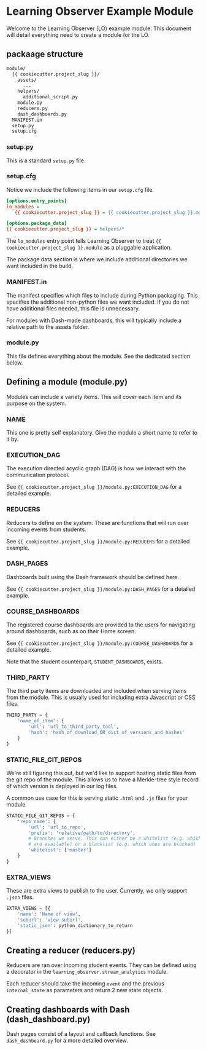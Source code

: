 # Learning Observer Example Module

Welcome to the Learning Observer (LO) example module. This document
will detail everything need to create a module for the LO.

## packaage structure

```bash
module/
  {{ cookiecutter.project_slug }}/
    assets/
      ...
    helpers/
      additional_script.py
    module.py
    reducers.py
    dash_dashboards.py
  MANIFEST.in
  setup.py
  setup.cfg
```

### setup.py

This is a standard `setup.py` file.

### setup.cfg

Notice we include the following items in our `setup.cfg` file.

```cfg
[options.entry_points]
lo_modules =
   {{ cookiecutter.project_slug }} = {{ cookiecutter.project_slug }}.module

[options.package_data]
{{ cookiecutter.project_slug }} = helpers/*
```

The `lo_modules` entry point tells Learning Observer to treat `{{ cookiecutter.project_slug }}.module` as a pluggable application.

The package data section is where we include additional directories we want included in the build.

### MANIFEST.in

The manifest specifies which files to include during Python packaging. This specifies the additional non-python files we want included. If you do not have additional files needed, this file is unnecessary.

For modules with Dash-made dashboards, this will typically include a relative path to the assets folder.

### module.py

This file defines everything about the module. See the dedicated section below.

## Defining a module (module.py)

Modules can include a variety items. This will cover each item and its purpose on the system.

### NAME

This one is pretty self explanatory. Give the module a short name to refer to it by.

### EXECUTION_DAG

The execution directed acyclic graph (DAG) is how we interact with the communication protocol.

See `{{ cookiecutter.project_slug }}/module.py:EXECUTION_DAG` for a detailed example.

### REDUCERS

Reducers to define on the system. These are functions that will run over incoming events from students.

See `{{ cookiecutter.project_slug }}/module.py:REDUCERS` for a detailed example.

### DASH_PAGES

Dashboards built using the Dash framework should be defined here.

See `{{ cookiecutter.project_slug }}/module.py:DASH_PAGES` for a detailed example.

### COURSE_DASHBOARDS

The registered course dashboards are provided to the users for navigating around dashboards, such as on their Home screen.

See `{{ cookiecutter.project_slug }}/module.py:COURSE_DASHBOARDS` for a detailed example.

Note that the student counterpart, `STUDENT_DASHBOARDS`, exists.

### THIRD_PARTY

The third party items are downloaded and included when serving items from the module. This is usually used for including extra Javascript or CSS files.

```python
THIRD_PARTY = {
    'name_of_item': {
        'url': 'url_to_third_party_tool',
        'hash': 'hash_of_download_OR_dict_of_versions_and_hashes'
    }
}
```

### STATIC_FILE_GIT_REPOS

We're still figuring this out, but we'd like to support hosting static files from the git repo of the module.
This allows us to have a Merkle-tree style record of which version is deployed in our log files.

A common use case for this is serving static `.html` and `.js` files for your module.

```python
STATIC_FILE_GIT_REPOS = {
    'repo_name': {
        'url': 'url_to_repo',
        'prefix': 'relative/path/to/directory',
        # Branches we serve. This can either be a whitelist (e.g. which ones
        # are available) or a blacklist (e.g. which ones are blocked)
        'whitelist': ['master']
    }
}
```

### EXTRA_VIEWS

These are extra views to publish to the user. Currently, we only support `.json` files.

```python
EXTRA_VIEWS = [{
    'name': 'Name of view',
    'suburl': 'view-suburl',
    'static_json': python_dictionary_to_return
}]
```

## Creating a reducer (reducers.py)

Reducers are ran over incoming student events. They can be defined using a decorator in the `learning_observer.stream_analytics` module.

Each reducer should take the incoming `event` and the previous `internal_state` as parameters and return 2 new state objects.

## Creating dashboards with Dash (dash_dashboard.py)

Dash pages consist of a layout and callback functions. See `dash_dashboard.py` for a more detailed overview.
